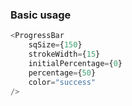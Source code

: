 ### Basic usage

```js
<ProgressBar
    sqSize={150}
    strokeWidth={15}
    initialPercentage={0}
    percentage={50}
    color="success"
/>
```